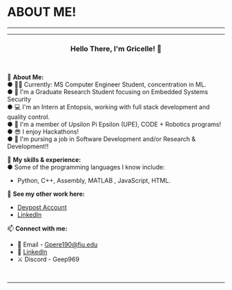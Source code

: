 # ABOUT ME!
---------------------------------------------------------------------

---------------------------------------------------------------------

### <p align="center"> Hello There, I'm Gricelle! 👋 </p>
<br>

💪 **About Me:**<br>
● 👩‍🎓 Currently: MS Computer Engineer Student, concentration in ML. <br>
●	🔬 I'm a Graduate Research Student focusing on Embedded Systems Security <br>
● 💻 I'm an Intern at Entopsis, working with full stack development and quality control. <br>
● 🤖 I'm a member of Upsilon Pi Epsilon (UPE), CODE + Robotics programs! <br>
● 😎 I enjoy Hackathons! <br>
● 🚀 I'm pursing a job in Software Development and/or Research & Development!! <br>



💪 **My skills & experience:** <br>
● Some of the programming languages I know include: <br>
- Python, C++, Assembly, MATLAB , JavaScript, HTML.  <br>



🚀 **See my other work here:** <br>
- [Devpost Account](https://devpost.com/gpere190?ref_content=user-portfolio&ref_feature=portfolio&ref_medium=global-nav)<br>
- [LinkedIn](https://www.linkedin.com/in/gricelle-perez-133266aa/) <br>



📫 **Connect with me:**<br>
- 📧 Email - Gpere190@fiu.edu <br>
- 💼 [LinkedIn](https://www.linkedin.com/in/gricelle-perez-133266aa/)
- ⚔️ Discord - Geep969 <br>
<br>

---------------------------------------------------------------------
